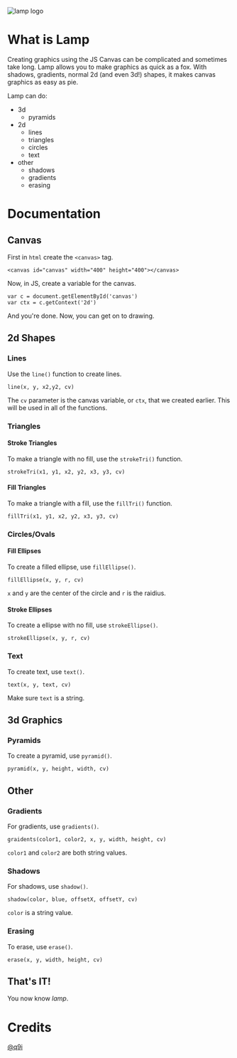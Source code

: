 ![lamp logo](https://docs.google.com/drawings/d/e/2PACX-1vSGG9fMgwuYuQgja9d7B_9sghmC_LUdifg_aC_5SPQn5Ry7Rx5fV9P0sl3UNJ0ak2zUmJKR9AhgVv54/pub?w=960&h=720)

# What is Lamp

Creating graphics using the JS Canvas can be complicated and sometimes take long. Lamp allows you to make graphics as quick as a fox. With shadows, gradients, normal 2d (and even 3d!) 
shapes, it makes canvas graphics as easy as pie.

Lamp can do:

  - 3d
 	  - pyramids
  - 2d
      - lines
	  - triangles
	  - circles
	  - text
  - other
	  - shadows
	  - gradients
	  - erasing
	
# Documentation

## Canvas

First in `html` create the `<canvas>` tag.

	<canvas id="canvas" width="400" height="400"></canvas>
	
Now, in JS, create a variable for the canvas.

	var c = document.getElementById('canvas')
	var ctx = c.getContext('2d')
	
And you're done. Now, you can get on to drawing.

## 2d Shapes

### Lines

Use the `line()` function to create lines.

	line(x, y, x2,y2, cv)

The `cv` parameter is the canvas variable, or `ctx`, that we created earlier. This will be used in all of the functions.

### Triangles

#### Stroke Triangles

To make a triangle with no fill, use the `strokeTri()` function.

	strokeTri(x1, y1, x2, y2, x3, y3, cv)
	
#### Fill Triangles

To make a triangle with a fill, use the `fillTri()` function.

	fillTri(x1, y1, x2, y2, x3, y3, cv)

### Circles/Ovals

#### Fill Ellipses

To create a filled ellipse, use `fillEllipse()`.

	fillEllipse(x, y, r, cv)
	
`x` and `y` are the center of the circle and `r` is the raidius.

#### Stroke Ellipses

To create a ellipse with no fill, use `strokeEllipse()`.

	strokeEllipse(x, y, r, cv)
	
### Text

To create text, use `text()`.

	text(x, y, text, cv)

Make sure `text` is a string.

## 3d Graphics
	
### Pyramids

To create a pyramid, use `pyramid()`.

	pyramid(x, y, height, width, cv)
	
## Other

### Gradients

For gradients, use `gradients()`.

	graidents(color1, color2, x, y, width, height, cv)

`color1` and `color2` are both string values.

### Shadows

For shadows, use `shadow()`.

	shadow(color, blue, offsetX, offsetY, cv)

`color` is a string value.

### Erasing

To erase, use `erase()`.

	erase(x, y, width, height, cv)
	
## That's IT!

You now know *lamp*.



# Credits

[@q9i](https://github.com/quantum9innovation)
